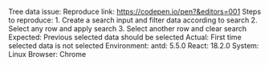 Tree data issue: Reproduce link: <https://codepen.io/pen?&editors=001> Steps to reproduce: 1. Create a search input and filter data according to search 2. Select any row and apply search 3. Select another row and clear search Expected: Previous selected data should be selected Actual: First time selected data is not selected Environment: antd: 5.5.0 React: 18.2.0 System: Linux Browser: Chrome
